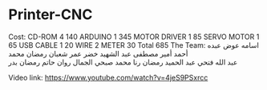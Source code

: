 # Printer-CNC

Cost:
CD-ROM	4	140
ARDUINO	1	345
MOTOR DRIVER	1	85
SERVO MOTOR	1	65
USB CABLE	1	20
WIRE 2 METER		30
Total		685
The Team:
اسامه عوض عبده أحمد	أمير
مصطفى عبد الشهيد خضر
عمر شعبان رمضان محمد	
عبد الله فتحي عبد الحميد رمضان
رنا محمد صبحي الجمال 
روان حاتم رمضان بدر		
   	   		

Video link:
https://www.youtube.com/watch?v=4jeS9PSxrcc

